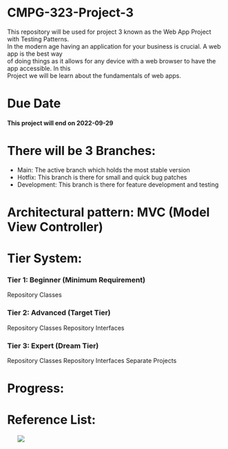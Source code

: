 <h1>CMPG-323-Project-3</h1>
<p>
    This repository will be used for project 3 known as the Web App Project with Testing Patterns.<br>
    In the modern age having an application for your business is crucial. A web app is the best way<br>
    of doing things as it allows for any device with a web browser to have the app accessible. In this <br>
    Project we will be learn about the fundamentals of web apps.<br>
</p>
<h1>
    Due Date
</h1>
<h4>
    This project will end on 2022-09-29
</h4>
<h1>
    There will be 3 Branches:
</h1>
<ul>
    <li>Main: The active branch which holds the most stable version</li>
    <li>Hotfix: This branch is there for small and quick bug patches</li>
    <li>Development: This branch is there for feature development and testing</li>
</ul>
<h1>
    Architectural pattern: MVC (Model View Controller)
</h1>
<h1>
    Tier System:
</h1>
<p>
    <h3>
        Tier 1: Beginner (Minimum Requirement)
    </h3>
    <p>
        Repository Classes
    </p>
    <h3>
        Tier 2: Advanced (Target Tier)
    </h3>
    <p>
        Repository Classes
        Repository Interfaces
    </p>
    <h3>
        Tier 3: Expert (Dream Tier)
    </h3>
    <p>
        Repository Classes
        Repository Interfaces
        Separate Projects
    </p>
</p>
<h1>
    Progress:
</h1>
<p>
</p>
<h1>Reference List:</h1>
<ul>

<img src="https://mfdot.com/UML.drawio.svg"/>
</ul>